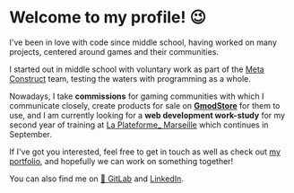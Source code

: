 # Welcome to my profile! 😉

I've been in love with code since middle school, having worked on many projects, centered around games and their communities. 

I started out in middle school with voluntary work as part of the [Meta Construct](https://metastruct.net) team, testing the waters with programming as a whole.

Nowadays, I take **commissions** for gaming communities with which I communicate closely, create products for sale on **[GmodStore](https://gmodstore.com)** for them to use, and I am currently looking for a **web development work-study** for my second year of training at [La Plateforme_ Marseille](https://laplateforme.io) which continues in September.

If I've got you interested, feel free to get in touch as well as check out [my portfolio](https://marceau-maubert.students-laplateforme.io), and hopefully we can work on something together!

You can also find me on [🦊 GitLab](https://gitlab.com/marceau-maubert) and [LinkedIn](https://linkedin.com/marceau-maubert).
